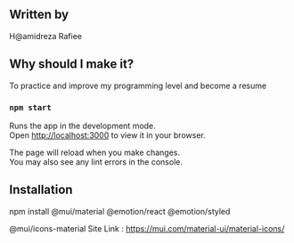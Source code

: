 ## Written by

H@amidreza Rafiee

## Why should I make it?


To practice and improve my programming level and become a resume

### `npm start`

Runs the app in the development mode.\
Open [http://localhost:3000](http://localhost:3000) to view it in your browser.

The page will reload when you make changes.\
You may also see any lint errors in the console.


## Installation

npm install @mui/material @emotion/react @emotion/styled

@mui/icons-material
Site Link : https://mui.com/material-ui/material-icons/
